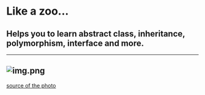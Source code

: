 # Like a zoo...

## Helps you to learn abstract class, inheritance, polymorphism, interface and more.

---
![img.png](src/main/resources/static/lion.png)
---

[source of the photo](https://pngtree.com/free-animal-clipart/lion)
